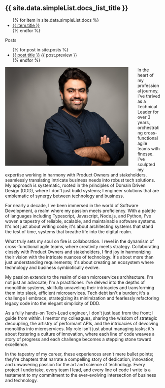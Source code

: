 <h2>{{ site.data.simpleList.docs_list_title }}</h2>
<ul>
   {% for item in site.data.simpleList.docs %}
      <li><a href="{{ item.url }}">{{ item.title }}</a></li>
   {% endfor %}
</ul>
 
 
 Posts
<ul>
  {% for post in site.posts %}
    <li>
      <a href="{{ post.url }}">{{ post.title }}</a>
      <span>{{ post.preview }}</span>
    </li>
  {% endfor %}
</ul>

<img src="./assets/images/picture.jpg" align="left" alt="drawing" width="400" style="margin: 0px 30px 20px 0px;"/>
In the heart of my professional journey, I've thrived as a Technical Leader for over 3 years, orchestrating cross-functional agile teams with finesse. I've sculpted my expertise working in harmony with Product Owners and stakeholders, seamlessly translating intricate business needs into robust tech solutions. My approach is systematic, rooted in the principles of Domain Driven Design (DDD), where I don't just build systems; I engineer solutions that are emblematic of synergy between technology and business.

For nearly a decade, I've been immersed in the world of Software Development, a realm where my passion meets proficiency. With a palette of languages including Typescript, Javascript, Node.js, and Python, I've woven a tapestry of reliable, scalable, and maintainable software systems. It's not just about writing code; it's about architecting systems that stand the test of time, systems that breathe life into the digital realm.

What truly sets my soul on fire is collaboration. I revel in the dynamism of cross-functional agile teams, where creativity meets strategy. Collaborating closely with Product Owners and stakeholders, I find joy in harmonizing their vision with the intricate nuances of technology. It's about more than just understanding requirements; it's about creating an ecosystem where technology and business symbiotically evolve.

My passion extends to the realm of clean microservices architecture. I'm not just an advocate; I'm a practitioner. I've delved into the depths of monolithic systems, skillfully unraveling their intricacies and transforming them into sleek, efficient microservices. Tech debt isn't a burden; it's a challenge I embrace, strategizing its minimization and fearlessly refactoring legacy code into the elegant simplicity of DDD.

As a fully hands-on Tech-Lead engineer, I don't just lead from the front; I guide from within. I mentor my colleagues, sharing the wisdom of strategic decoupling, the artistry of performant APIs, and the intricacies of devolving monoliths into microservices. My role isn't just about managing tasks; it's about fostering a culture of innovation, where each line of code weaves a story of progress and each challenge becomes a stepping stone toward excellence.

In the tapestry of my career, these experiences aren't mere bullet points; they're chapters that narrate a compelling story of dedication, innovation, and unwavering passion for the art and science of technology. Every project I undertake, every team I lead, and every line of code I write is a testament to my commitment to the ever-evolving intersection of business and technology.
